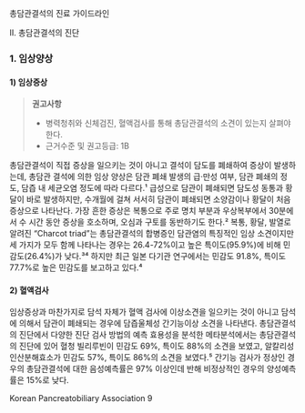 총담관결석의 진료 가이드라인

II. 총담관결석의 진단

### 1. 임상양상

#### 1) 임상증상

> **권고사항**
> - 병력청취와 신체검진, 혈액검사를 통해 총담관결석의 소견이 있는지 살펴야 한다.
> - 근거수준 및 권고등급: 1B

총담관결석이 직접 증상을 일으키는 것이 아니고 결석이 담도를 폐쇄하여 증상이 발생하는데, 총담관 결석에 의한 임상 양상은 담관 폐쇄 발생의 급·만성 여부, 담관 폐쇄의 정도, 담즙 내 세균오염 정도에 따라 다르다.¹ 급성으로 담관이 폐쇄되면 담도성 동통과 황달이 바로 발생하지만, 수개월에 걸쳐 서서히 담관이 폐쇄되면 소양감이나 황달이 처음 증상으로 나타난다. 가장 흔한 증상은 복통으로 주로 명치 부분과 우상복부에서 30분에서 수 시간 동안 증상을 호소하며, 오심과 구토를 동반하기도 한다.² 복통, 황달, 발열로 알려진 “Charcot triad”는 총담관결석의 합병증인 담관염의 특징적인 임상 소견이지만 세 가지가 모두 함께 나타나는 경우는 26.4-72%이고 높은 특이도(95.9%)에 비해 민감도(26.4%)가 낮다.³⁴ 하지만 최근 일본 다기관 연구에서는 민감도 91.8%, 특이도 77.7%로 높은 민감도를 보고하고 있다.⁴

#### 2) 혈액검사

임상증상과 마찬가지로 담석 자체가 혈액 검사에 이상소견을 일으키는 것이 아니고 담석에 의해서 담관이 폐쇄되는 경우에 담즙울체성 간기능이상 소견을 나타낸다. 총담관결석의 진단에서 다양한 진단 검사 방법의 예측 효용성을 분석한 메타분석에서는 총담관결석의 진단에 있어 혈청 빌리루빈이 민감도 69%, 특이도 88%의 소견을 보였고, 알칼리성 인산분해효소가 민감도 57%, 특이도 86%의 소견을 보였다.⁵ 간기능 검사가 정상인 경우의 총담관결석에 대한 음성예측률은 97% 이상인데 반해 비정상적인 경우의 양성예측률은 15%로 낮다.

Korean Pancreatobiliary Association <PAGE>9